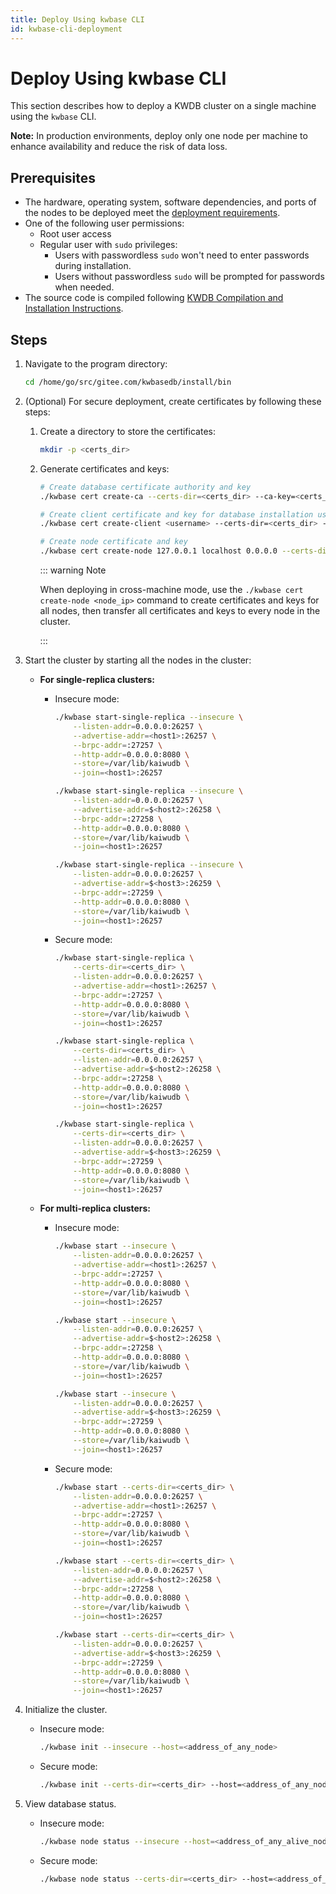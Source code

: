 ```yaml
---
title: Deploy Using kwbase CLI
id: kwbase-cli-deployment
---
```


# Deploy Using kwbase CLI

This section describes how to deploy a KWDB cluster on a single machine using the `kwbase` CLI.

**Note:** In production environments, deploy only one node per machine to enhance availability and reduce the risk of data loss.

## Prerequisites

- The hardware, operating system, software dependencies, and ports of the nodes to be deployed meet the [deployment requirements](../prepare/before-deploy-bare-metal.md#hardware).
- One of the following user permissions:
  - Root user access
  - Regular user with `sudo` privileges:
    - Users with passwordless `sudo` won't need to enter passwords during installation.
    - Users without passwordless `sudo` will be prompted for passwords when needed.
- The source code is compiled following [KWDB Compilation and Installation Instructions](https://gitee.com/kwdb/kwdb/blob/master/README.en.md#compilation-and-installation).

## Steps

1. Navigate to the program directory:

   ```bash
   cd /home/go/src/gitee.com/kwbasedb/install/bin
   ```

2. (Optional) For secure deployment, create certificates by following these steps:

   1. Create a directory to store the certificates:

      ```bash
      mkdir -p <certs_dir>
      ```

   2. Generate certificates and keys:

        ```bash
        # Create database certificate authority and key
        ./kwbase cert create-ca --certs-dir=<certs_dir> --ca-key=<certs_dir>/ca.key && \

        # Create client certificate and key for database installation user (replace username with actual username)
        ./kwbase cert create-client <username> --certs-dir=<certs_dir> --ca-key=<certs_dir>/ca.key && \

        # Create node certificate and key
        ./kwbase cert create-node 127.0.0.1 localhost 0.0.0.0 --certs-dir=<certs_dir> --ca-key=<certs_dir>/ca.key
        ```

      ::: warning Note

      When deploying in cross-machine mode, use the `./kwbase cert create-node <node_ip>` command to create certificates and keys for all nodes, then transfer all certificates and keys to every node in the cluster.

      :::

3. Start the cluster by starting all the nodes in the cluster:

   - **For single-replica clusters:**

        - Insecure mode:

            ```bash
            ./kwbase start-single-replica --insecure \
                --listen-addr=0.0.0.0:26257 \
                --advertise-addr=<host1>:26257 \
                --brpc-addr=:27257 \
                --http-addr=0.0.0.0:8080 \
                --store=/var/lib/kaiwudb \
                --join=<host1>:26257

            ./kwbase start-single-replica --insecure \
                --listen-addr=0.0.0.0:26257 \
                --advertise-addr=$<host2>:26258 \
                --brpc-addr=:27258 \
                --http-addr=0.0.0.0:8080 \
                --store=/var/lib/kaiwudb \
                --join=<host1>:26257

            ./kwbase start-single-replica --insecure \
                --listen-addr=0.0.0.0:26257 \
                --advertise-addr=$<host3>:26259 \
                --brpc-addr=:27259 \
                --http-addr=0.0.0.0:8080 \
                --store=/var/lib/kaiwudb \
                --join=<host1>:26257
            ```

        - Secure mode:

            ```bash
            ./kwbase start-single-replica \
                --certs-dir=<certs_dir> \
                --listen-addr=0.0.0.0:26257 \
                --advertise-addr=<host1>:26257 \
                --brpc-addr=:27257 \
                --http-addr=0.0.0.0:8080 \
                --store=/var/lib/kaiwudb \
                --join=<host1>:26257

            ./kwbase start-single-replica \
                --certs-dir=<certs_dir> \
                --listen-addr=0.0.0.0:26257 \
                --advertise-addr=$<host2>:26258 \
                --brpc-addr=:27258 \
                --http-addr=0.0.0.0:8080 \
                --store=/var/lib/kaiwudb \
                --join=<host1>:26257

            ./kwbase start-single-replica \
                --certs-dir=<certs_dir> \
                --listen-addr=0.0.0.0:26257 \
                --advertise-addr=$<host3>:26259 \
                --brpc-addr=:27259 \
                --http-addr=0.0.0.0:8080 \
                --store=/var/lib/kaiwudb \
                --join=<host1>:26257
            ```

   - **For multi-replica clusters:**

        - Insecure mode:

            ```bash
            ./kwbase start --insecure \
                --listen-addr=0.0.0.0:26257 \
                --advertise-addr=<host1>:26257 \
                --brpc-addr=:27257 \
                --http-addr=0.0.0.0:8080 \
                --store=/var/lib/kaiwudb \
                --join=<host1>:26257

            ./kwbase start --insecure \
                --listen-addr=0.0.0.0:26257 \
                --advertise-addr=$<host2>:26258 \
                --brpc-addr=:27258 \
                --http-addr=0.0.0.0:8080 \
                --store=/var/lib/kaiwudb \
                --join=<host1>:26257

            ./kwbase start --insecure \
                --listen-addr=0.0.0.0:26257 \
                --advertise-addr=$<host3>:26259 \
                --brpc-addr=:27259 \
                --http-addr=0.0.0.0:8080 \
                --store=/var/lib/kaiwudb \
                --join=<host1>:26257
            ```

        - Secure mode:

            ```bash
            ./kwbase start --certs-dir=<certs_dir> \
                --listen-addr=0.0.0.0:26257 \
                --advertise-addr=<host1>:26257 \
                --brpc-addr=:27257 \
                --http-addr=0.0.0.0:8080 \
                --store=/var/lib/kaiwudb \
                --join=<host1>:26257

            ./kwbase start --certs-dir=<certs_dir> \
                --listen-addr=0.0.0.0:26257 \
                --advertise-addr=$<host2>:26258 \
                --brpc-addr=:27258 \
                --http-addr=0.0.0.0:8080 \
                --store=/var/lib/kaiwudb \
                --join=<host1>:26257

            ./kwbase start --certs-dir=<certs_dir> \
                --listen-addr=0.0.0.0:26257 \
                --advertise-addr=$<host3>:26259 \
                --brpc-addr=:27259 \
                --http-addr=0.0.0.0:8080 \
                --store=/var/lib/kaiwudb \
                --join=<host1>:26257
            ```

4. Initialize the cluster.

    - Insecure mode:

        ```bash
        ./kwbase init --insecure --host=<address_of_any_node>
        ```

    - Secure mode:

        ```bash
        ./kwbase init --certs-dir=<certs_dir> --host=<address_of_any_node>
        ```

5. View database status.

    - Insecure mode:

        ```bash
        ./kwbase node status --insecure --host=<address_of_any_alive_node>
        ```

    - Secure mode:

        ```bash
        ./kwbase node status --certs-dir=<certs_dir> --host=<address_of_any_alive_node>
        ```